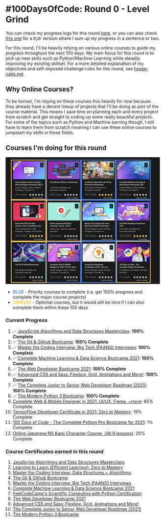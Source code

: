 # #100DaysOfCode: Round 0 - Level Grind

You can check my progress logs for this round [here](./log.md), or you can also check [this one](./log-tldr.md) for a tl;dr version where I sum up my progress in a sentence or two.

For this round, I'll be heavily relying on various online courses to guide my progress throughout the next 100 days. My main focus for this round is to pick up new skills such as Python/Machine Learning while steadily improving my existing skillset. For a more detailed explanation of my objectives and self-imposed challenge rules for this round, see [house-rules.md](./house-rules.md).

## Why Online Courses?

To be honest, I'm relying on these courses this heavily for now because they already have a decent lineup of projects that I'll be doing as part of the course material. This means I save time on planning each and every project from scratch and get straight to coding up some really beautiful projects. For some of the topics such as Python and Machine earning though, I still have to learn them from scratch meaning I can use these online courses to jumpstart my skills in those fields.

## Courses I'm doing for this round

![](./img/initial-progress.png)

- **<span style="color:#588dfd">BLUE</span>** - Priority courses to complete (i.e. get 100% progress and complete the major course projects)
- **<span style="color:#fdc757">ORANGE</span>** - Optional courses, but it would still be nice if I can also complete them within these 100 days

### Current Progress

1.  ✅ [JavaScript Algorithms and Data Structures Masterclass](https://www.udemy.com/course/js-algorithms-and-data-structures-masterclass/): **100% Complete**
2.  ✅ [The Git & Github Bootcamp](https://www.udemy.com/course/git-and-github-bootcamp/): **100% Complete**
3.  ✅ [Master the Coding Interview: Big Tech (FAANG) Interviews](https://www.udemy.com/course/master-the-coding-interview-big-tech-faang-interviews/): **100% Complete**
4.  ✅ [Complete Machine Learning & Data Science Bootcamp 2021](https://www.udemy.com/course/complete-machine-learning-and-data-science-zero-to-mastery/): **100% Complete**
5.  ✅ [The Web Developer Bootcamp 2021](https://www.udemy.com/course/the-web-developer-bootcamp/): **100% Complete**
6.  ✅ [Advanced CSS and Sass: Flexbox, Grid, Animations and More!](https://www.udemy.com/course/advanced-css-and-sass/): **100% Complete**
7.  ✅ [The Complete Junior to Senior Web Developer Roadmap (2021)](https://www.udemy.com/course/the-complete-junior-to-senior-web-developer-roadmap/): **100% Complete**
8.  ✅ [The Modern Python 3 Bootcamp](https://www.udemy.com/course/the-modern-python3-bootcamp/): **100% Complete**
9.  [Complete Web & Mobile Designer in 2021: UI/UX, Figma, +more](https://www.udemy.com/course/complete-web-designer-mobile-designer-zero-to-mastery/): 85% Complete
10. [TensorFlow Developer Certificate in 2021: Zero to Mastery](https://www.udemy.com/course/tensorflow-developer-certificate-machine-learning-zero-to-mastery/): 19% Complete
11. [100 Days of Code - The Complete Python Pro Bootcamp for 2021](https://www.udemy.com/course/100-days-of-code/): 1% Complete
12. [Online Japanese N5 Kanji Character Course（All 9 lessons)](https://www.udemy.com/course/online-japanese-kanji-character-course/): 20% Complete

### Course Certificates earned in this round

1. [JavaScript Algorithms and Data Structures Masterclass](https://www.udemy.com/certificate/UC-fc91917f-b187-47fb-8b60-7329da6777a7/)
2. [Learning to Learn [Efficient Learning]: Zero to Mastery](https://www.udemy.com/certificate/UC-93fe6776-013f-4f2e-b03c-32c39cbc35a3/)
3. [Master the Coding Interview: Data Structures + Algorithms](https://www.udemy.com/certificate/UC-5b058aca-ee22-4e5f-acde-8eb356433242/)
4. [The Git & Github Bootcamp](https://www.udemy.com/certificate/UC-5d7a5381-30be-43b2-b6ac-59ca4867e999/)
5. [Master the Coding Interview: Big Tech (FAANG) Interviews](https://www.udemy.com/certificate/UC-e80f01f9-bd05-4613-856e-f653180112f3/)
6. [Complete Machine Learning & Data Science Bootcamp 2021](https://www.udemy.com/certificate/UC-d5e4c65e-1645-4aba-a502-b74eec122bf5/)
7. [freeCodeCamp's Scientific Computing with Python Certification](https://www.freecodecamp.org/certification/insidiae/scientific-computing-with-python-v7)
8. [The Web Developer Bootcamp 2021](https://www.udemy.com/certificate/UC-RU0ZW4GZ/)
9. [Advanced CSS and Sass: Flexbox, Grid, Animations and More!](https://www.udemy.com/certificate/UC-71708616-b9f7-48e1-9626-89b2fed51d5c/)
10. [The Complete Junior to Senior Web Developer Roadmap (2021)](https://www.udemy.com/certificate/UC-e0f9a19c-a002-4810-a006-9589ddcb89f0/)
11. [The Modern Python 3 Bootcamp](https://www.udemy.com/certificate/UC-25f3e2a3-5f26-4dbb-8dc3-9a68e4da3591/)
